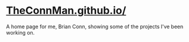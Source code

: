[TheConnMan.github.io/](http://theconnman.github.io/)
====================

A home page for me, Brian Conn, showing some of the projects I've been working on.